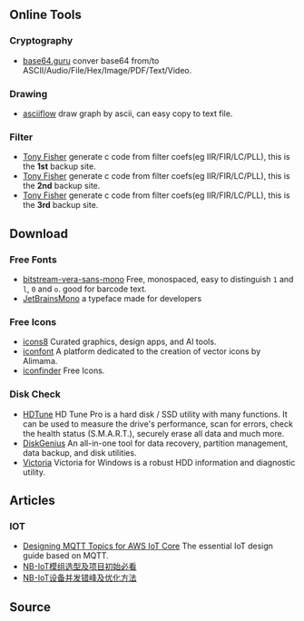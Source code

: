 ## Online Tools
### Cryptography
- [base64.guru](http://base64.guru) conver base64 from/to ASCII/Audio/File/Hex/Image/PDF/Text/Video.

### Drawing
- [asciiflow](https://asciiflow.com) draw graph by ascii, can easy copy to text file.

### Filter
- [Tony Fisher](http://www.piclist.com/techref/uk/ac/york/cs/www-users/http/~fisher/index.htm) generate c code from filter coefs(eg IIR/FIR/LC/PLL), this is the **1st** backup site.
- [Tony Fisher](http://www.massmind.org/techref/uk/ac/york/cs/www-users/http/~fisher/index.htm) generate c code from filter coefs(eg IIR/FIR/LC/PLL), this is the **2nd** backup site.
- [Tony Fisher](https://www.anteeo.se/fisher/mkfilter/) generate c code from filter coefs(eg IIR/FIR/LC/PLL), this is the **3rd** backup site.

## Download
### Free Fonts
- [bitstream-vera-sans-mono](https://www.dafont.com/bitstream-vera-mono.font) Free, monospaced, easy to distinguish `1` and `l`, `0` and `o`. good for barcode text.
- [JetBrainsMono](https://github.com/JetBrains/JetBrainsMono) a typeface made for developers
### Free Icons
- [icons8](https://icons8.com/) Curated graphics, design apps, and AI tools.
- [iconfont](https://www.iconfont.cn/) A platform dedicated to the creation of vector icons by Alimama.
- [iconfinder](https://www.iconfinder.com/free_icons) Free Icons.
### Disk Check
- [HDTune](https://www.hdtune.com/download.html) HD Tune Pro is a hard disk / SSD utility with many functions. It can be used to measure the drive's performance, scan for errors, check the health status (S.M.A.R.T.), securely erase all data and much more.
- [DiskGenius](https://www.diskgenius.com/) An all-in-one tool for data recovery,
partition management, data backup, and disk utilities.
- [Victoria](https://www.majorgeeks.com/files/details/victoria_for_windows.html) Victoria for Windows is a robust HDD information and diagnostic utility. 

## Articles
### IOT
- [Designing MQTT Topics for AWS IoT Core](https://docs.aws.amazon.com/pdfs/whitepapers/latest/designing-mqtt-topics-aws-iot-core/designing-mqtt-topics-aws-iot-core.pdf#designing-mqtt-topics-aws-iot-core) The essential IoT design guide based on MQTT.
- [NB-IoT模组选型及项目初始必看](https://blog.csdn.net/chinacodec/article/details/113553989?spm=1001.2014.3001.5502)
- [NB-IoT设备并发错峰及优化方法](https://blog.csdn.net/chinacodec/article/details/113552969?spm=1001.2014.3001.5502)

## Source
